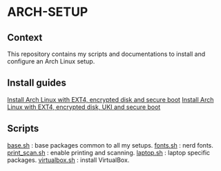 # ARCH-SETUP 

## Context
This repository contains my scripts and documentations to install and configure an Arch Linux setup.

## Install guides

[Install Arch Linux with EXT4, encrypted disk and secure boot](./docs/arch_setup_encryped_secureboot.md)
[Install Arch Linux with EXT4, encrypted disk, UKI and secure boot](./docs/arch_setup_encryped_UKI_secureboot.md)

## Scripts

[base.sh](./scripts/install-base.sh) : base packages common to all my setups.
[fonts.sh](./scripts/install-fonts.sh) : nerd fonts.
[print_scan.sh](./scripts/print_scan.sh) : enable printing and scanning.
[laptop.sh](./scripts/laptop.sh) : laptop specific packages.
[virtualbox.sh](./scripts/virtualbox.sh) : install VirtualBox.

